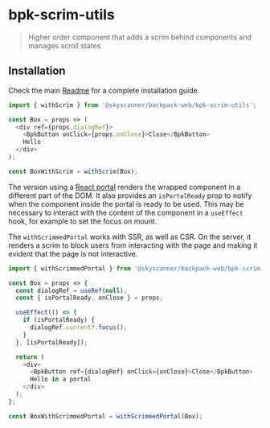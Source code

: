 # bpk-scrim-utils

> Higher order component that adds a scrim behind components and manages scroll states

## Installation

Check the main [Readme](https://github.com/skyscanner/backpack#usage) for a complete installation guide.

```js
import { withScrim } from '@skyscanner/backpack-web/bpk-scrim-utils';

const Box = props => (
  <div ref={props.dialogRef}>
    <BpkButton onClick={props.onClose}>Close</BpkButton>
    Hello
  </div>
);

const BoxWithScrim = withScrim(Box);
```

The version using a [React portal](https://react.dev/reference/react-dom/createPortal) renders the wrapped component in a different part of the DOM. It also provides an `isPortalReady` prop to notify when the component inside the portal is ready to be used. This may be necessary to interact with the content of the component in a `useEffect` hook, for example to set the focus on mount.

The `withScrimmedPortal` works with SSR, as well as CSR. On the server, it renders a scrim to block users from interacting with the page and making it evident that the page is not interactive.

```js
import { withScrimmedPortal } from '@skyscanner/backpack-web/bpk-scrim-utils';

const Box = props => {
  const dialogRef = useRef(null);
  const { isPortalReady, onClose } = props;

  useEffect(() => {
    if (isPortalReady) {
      dialogRef.current?.focus();
    }
  }, [isPortalReady]);

  return (
    <div>
      <BpkButton ref={dialogRef} onClick={onClose}>Close</BpkButton>
      Hello in a portal
    </div>
  );
};

const BoxWithScrimmedPortal = withScrimmedPortal(Box);
```
